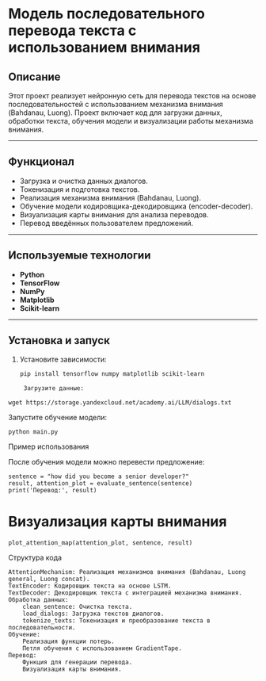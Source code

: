 # Модель последовательного перевода текста с использованием внимания

## Описание

Этот проект реализует нейронную сеть для перевода текстов на основе последовательностей с использованием механизма внимания (Bahdanau, Luong). Проект включает код для загрузки данных, обработки текста, обучения модели и визуализации работы механизма внимания.

---

## Функционал

- Загрузка и очистка данных диалогов.
- Токенизация и подготовка текстов.
- Реализация механизма внимания (Bahdanau, Luong).
- Обучение модели кодировщика-декодировщика (encoder-decoder).
- Визуализация карты внимания для анализа переводов.
- Перевод введённых пользователем предложений.

---

## Используемые технологии

- **Python**
- **TensorFlow**
- **NumPy**
- **Matplotlib**
- **Scikit-learn**

---

## Установка и запуск

1. Установите зависимости:
   ```bash
   pip install tensorflow numpy matplotlib scikit-learn

    Загрузите данные:

```wget https://storage.yandexcloud.net/academy.ai/LLM/dialogs.txt```

Запустите обучение модели:

    python main.py

Пример использования

После обучения модели можно перевести предложение:
```
sentence = "how did you become a senior developer?"
result, attention_plot = evaluate_sentence(sentence)
print('Перевод:', result)
```

# Визуализация карты внимания
```
plot_attention_map(attention_plot, sentence, result)
```
Структура кода

    AttentionMechanism: Реализация механизмов внимания (Bahdanau, Luong general, Luong concat).
    TextEncoder: Кодировщик текста на основе LSTM.
    TextDecoder: Декодировщик текста с интеграцией механизма внимания.
    Обработка данных:
        clean_sentence: Очистка текста.
        load_dialogs: Загрузка текстов диалогов.
        tokenize_texts: Токенизация и преобразование текста в последовательности.
    Обучение:
        Реализация функции потерь.
        Петля обучения с использованием GradientTape.
    Перевод:
        Функция для генерации перевода.
        Визуализация карты внимания.

